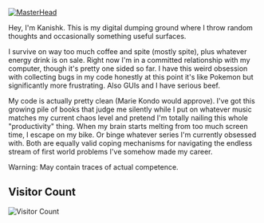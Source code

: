 [![MasterHead](https://i.imgur.com/1ZvVkDc.gif)]()

Hey, I'm Kanishk. This is my digital dumping ground where I throw random thoughts and occasionally something useful surfaces.

I survive on way too much coffee and spite (mostly spite), plus whatever energy drink is on sale. Right now I'm in a committed relationship with my computer, though it's pretty one sided so far. I have this weird obsession with collecting bugs in my code honestly at this point it's like Pokemon but significantly more frustrating. Also GUIs and I have serious beef.

My code is actually pretty clean (Marie Kondo would approve). I've got this growing pile of books that judge me silently while I put on whatever music matches my current chaos level and pretend I'm totally nailing this whole "productivity" thing. When my brain starts melting from too much screen time, I escape on my bike. Or binge whatever series I'm currently obsessed with. Both are equally valid coping mechanisms for navigating the endless stream of first world problems I've somehow made my career.

Warning: May contain traces of actual competence.

<div align="center">
<!-- <img align="center" width="400" src="https://upload.wikimedia.org/wikipedia/commons/6/6f/Programming123najra.gif" alt="coding"> -->
</div>

<!-- <p align="left"> <img src="https://komarev.com/ghpvc/?username=kanishkk-1&label=Profile%20views&color=0e75b6&style=flat" alt="kanishkk-1" /> </p> -->

<!-- <p align="left"> <a href="https://github.com/ryo-ma/github-profile-trophy"><img src="https://github-profile-trophy.vercel.app/?username=kanishkk-1" alt="kanishkk-1" /></a> </p> -->

<h2>Visitor Count</h2>

![Visitor Count](https://count.getloli.com/get/@Kanishkk-1?theme=booru-lewd)



 <!-- ![a](https://spotify-recently-played-readme.vercel.app/api?user=phgozba4jodlx0mkwrhk8x73k&count=4) 
